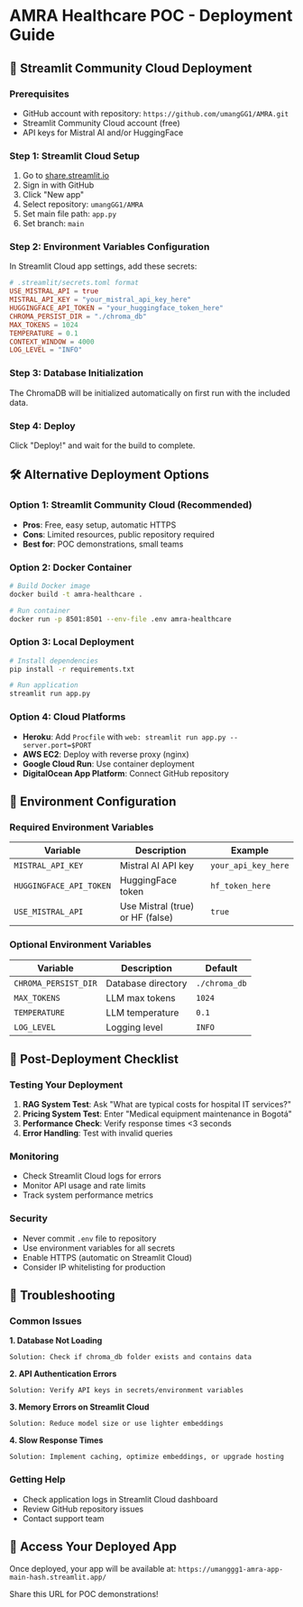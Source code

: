 # AMRA Healthcare POC - Deployment Guide

## 🚀 Streamlit Community Cloud Deployment

### Prerequisites
- GitHub account with repository: `https://github.com/umangGG1/AMRA.git`
- Streamlit Community Cloud account (free)
- API keys for Mistral AI and/or HuggingFace

### Step 1: Streamlit Cloud Setup
1. Go to [share.streamlit.io](https://share.streamlit.io)
2. Sign in with GitHub
3. Click "New app"
4. Select repository: `umangGG1/AMRA`
5. Set main file path: `app.py`
6. Set branch: `main`

### Step 2: Environment Variables Configuration
In Streamlit Cloud app settings, add these secrets:

```toml
# .streamlit/secrets.toml format
USE_MISTRAL_API = true
MISTRAL_API_KEY = "your_mistral_api_key_here"
HUGGINGFACE_API_TOKEN = "your_huggingface_token_here"
CHROMA_PERSIST_DIR = "./chroma_db"
MAX_TOKENS = 1024
TEMPERATURE = 0.1
CONTEXT_WINDOW = 4000
LOG_LEVEL = "INFO"
```

### Step 3: Database Initialization
The ChromaDB will be initialized automatically on first run with the included data.

### Step 4: Deploy
Click "Deploy!" and wait for the build to complete.

## 🛠️ Alternative Deployment Options

### Option 1: Streamlit Community Cloud (Recommended)
- **Pros**: Free, easy setup, automatic HTTPS
- **Cons**: Limited resources, public repository required
- **Best for**: POC demonstrations, small teams

### Option 2: Docker Container
```bash
# Build Docker image
docker build -t amra-healthcare .

# Run container
docker run -p 8501:8501 --env-file .env amra-healthcare
```

### Option 3: Local Deployment
```bash
# Install dependencies
pip install -r requirements.txt

# Run application
streamlit run app.py
```

### Option 4: Cloud Platforms
- **Heroku**: Add `Procfile` with `web: streamlit run app.py --server.port=$PORT`
- **AWS EC2**: Deploy with reverse proxy (nginx)
- **Google Cloud Run**: Use container deployment
- **DigitalOcean App Platform**: Connect GitHub repository

## 🔧 Environment Configuration

### Required Environment Variables
| Variable | Description | Example |
|----------|-------------|---------|
| `MISTRAL_API_KEY` | Mistral AI API key | `your_api_key_here` |
| `HUGGINGFACE_API_TOKEN` | HuggingFace token | `hf_token_here` |
| `USE_MISTRAL_API` | Use Mistral (true) or HF (false) | `true` |

### Optional Environment Variables
| Variable | Description | Default |
|----------|-------------|---------|
| `CHROMA_PERSIST_DIR` | Database directory | `./chroma_db` |
| `MAX_TOKENS` | LLM max tokens | `1024` |
| `TEMPERATURE` | LLM temperature | `0.1` |
| `LOG_LEVEL` | Logging level | `INFO` |

## 🎯 Post-Deployment Checklist

### Testing Your Deployment
1. **RAG System Test**: Ask "What are typical costs for hospital IT services?"
2. **Pricing System Test**: Enter "Medical equipment maintenance in Bogotá"
3. **Performance Check**: Verify response times <3 seconds
4. **Error Handling**: Test with invalid queries

### Monitoring
- Check Streamlit Cloud logs for errors
- Monitor API usage and rate limits
- Track system performance metrics

### Security
- Never commit `.env` file to repository
- Use environment variables for all secrets
- Enable HTTPS (automatic on Streamlit Cloud)
- Consider IP whitelisting for production

## 🚨 Troubleshooting

### Common Issues

**1. Database Not Loading**
```
Solution: Check if chroma_db folder exists and contains data
```

**2. API Authentication Errors**
```
Solution: Verify API keys in secrets/environment variables
```

**3. Memory Errors on Streamlit Cloud**
```
Solution: Reduce model size or use lighter embeddings
```

**4. Slow Response Times**
```
Solution: Implement caching, optimize embeddings, or upgrade hosting
```

### Getting Help
- Check application logs in Streamlit Cloud dashboard
- Review GitHub repository issues
- Contact support team

## 📱 Access Your Deployed App

Once deployed, your app will be available at:
`https://umanggg1-amra-app-main-hash.streamlit.app/`

Share this URL for POC demonstrations!